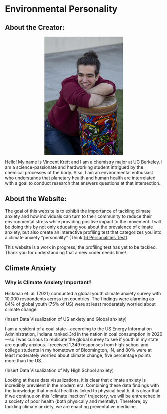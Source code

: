 # Environmental Personality

## About the Creator:

<img src="./Profile Picture.jpeg" style="width:50%; margin:auto; display:block">

Hello! My name is Vincent Kreft and I am a chemistry major at UC Berkeley. I am a science-passionate and hardworking student intrigued by the chemical processes of the body. Also, I am an environmental enthusiast who understands that planetary health and human health are interrelated with a goal to conduct research that answers questions at that intersection.

## About the Website:
The goal of this website is to exhibit the importance of tackling climate anxiety and how individuals can turn to their community to reduce their environmental stress while providing positive impact to the movement. I will be doing this by not only educating you about the prevalence of climate anxiety, but also create an interactive profiling test that categorizes you into a climate anxiety "personality" (Think <a href="https://www.16personalities.com/">16 Personalities Test</a>).

This website is a work in progress, the profiling test has yet to be tackled. Thank you for understanding that a new coder needs time!

## Climate Anxiety

### Why is Climate Anxiety Important?

Hickman et. al. (2021) conducted a global youth climate anxiety survey with 10,000 respondents across ten countries. The findings were alarming as 84% of global youth (75% of US) were at least moderately worried about climate change. 

(Insert Data Visualization of US anxiety and Global anxiety)

I am a resident of a coal state—according to the US Energy Information Administration, Indiana ranked 3rd in the nation in coal consumption in 2020—so I was curious to replicate the global survey to see if youth in my state are equally anxious. I received 1,349 responses from high-school and college students in my hometown of Bloomington, IN, and 80% were at least moderately worried about climate change, five percentage points more than the US. 

(Insert Data Visualization of My High School anxiety)

Looking at these data visualizations, it is clear that climate anxiety is incredibly prevalent in the modern era. Combining these data findings with the knowledge that mental health is linked to physical health, it is clear that if we continue on this "climate inaction" trajectory, we will be entrenched in a society of poor health (both physically and mentally). Therefore, by tackling climate anxiety, we are enacting preventative medicine.
